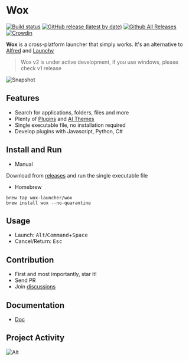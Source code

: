 Wox
===

[![Build status](https://github.com/Wox-launcher/Wox/actions/workflows/build.yml/badge.svg?branch=v2)](https://github.com/Wox-launcher/Wox/actions)
[![GitHub release (latest by date)](https://img.shields.io/github/v/release/Wox-launcher/wox?include_prereleases)](https://github.com/Wox-launcher/Wox/releases)
[![Github All Releases](https://img.shields.io/github/downloads/Wox-launcher/Wox/total.svg)](https://github.com/Wox-launcher/Wox/releases)
[![Crowdin](https://badges.crowdin.net/woxlauncher/localized.svg)](https://crowdin.com/project/woxlauncher)

**Wox** is a cross-platform launcher that simply works. It's an alternative to [Alfred](https://www.alfredapp.com/) and [Launchy](http://www.launchy.net/)


> Wox v2 is under active development, if you use windows, please check v1 release

![Snapshot](https://raw.githubusercontent.com/Wox-launcher/Wox/v2/docs/images/wox.png)

Features
--------

- Search for applications, folders, files and more
- Plenty of [Plugins](https://wox-launcher.github.io/Wox/#/plugin_store) and [AI Themes](https://wox-launcher.github.io/Wox/#/ai_theme)
- Single executable file, no installation required
- Develop plugins with Javascript, Python, C#

Install and Run
------------

- Manual

Download from [releases](https://github.com/Wox-launcher/Wox/releases) and run the single executable file

- Homebrew

`brew tap wox-launcher/wox`  
`brew install wox --no-quarantine`

Usage
-----

- Launch: <kbd>Alt</kbd>/<kbd>Command</kbd>+<kbd>Space</kbd>
- Cancel/Return: <kbd>Esc</kbd>

Contribution
------------

- First and most importantly, star it!
- Send PR
- Join [discussions](https://github.com/Wox-launcher/Wox/discussions)

Documentation
-------------

- [Doc](https://wox-launcher.github.io/Wox/#/)

Project Activity
------

![Alt](https://repobeats.axiom.co/api/embed/426a758ebe040d1931da135e5011b6c5c9058041.svg "Repobeats analytics image")
